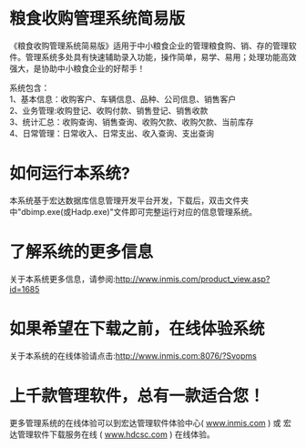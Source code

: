 # 粮食收购管理系统简易版

《粮食收购管理系统简易版》适用于中小粮食企业的管理粮食购、销、存的管理软件。管理系统多处具有快速辅助录入功能，操作简单，易学、易用；处理功能高效强大，是协助中小粮食企业的好帮手！ 

系统包含：   
1、基本信息：收购客户、车辆信息、品种、公司信息、销售客户   
2、业务管理:收购登记、收购付款、销售登记、销售收款   
3、统计汇总：收购查询、销售查询、收购欠款、收购欠款、当前库存   
4、日常管理：日常收入、日常支出、收入查询、支出查询 

# 如何运行本系统?

本系统基于宏达数据库信息管理开发平台开发，下载后，双击文件夹中"dbimp.exe(或Hadp.exe)"文件即可完整运行对应的信息管理系统。

# 了解系统的更多信息

关于本系统更多信息，请参阅:http://www.inmis.com/product_view.asp?id=1685

# 如果希望在下载之前，在线体验系统

关于本系统的在线体验请点击:http://www.inmis.com:8076/?Svopms

# 上千款管理软件，总有一款适合您！

更多管理系统的在线体验可以到宏达管理软件体验中心( www.inmis.com ) 或 宏达管理软件下载服务在线 ( www.hdcsc.com ) 在线体验。

